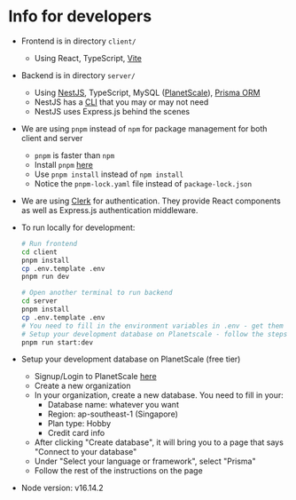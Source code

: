 # Info for developers

- Frontend is in directory `client/`
  - Using React, TypeScript, [Vite](https://vitejs.dev/guide/)

- Backend is in directory `server/`
  - Using [NestJS](https://docs.nestjs.com/first-steps), TypeScript, MySQL ([PlanetScale](https://planetscale.com/)), [Prisma ORM](https://www.prisma.io/docs/orm)
  - NestJS has a [CLI](https://docs.nestjs.com/cli/overview) that you may or may not need
  - NestJS uses Express.js behind the scenes

- We are using `pnpm` instead of `npm` for package management for both client and server
  - `pnpm` is faster than `npm`
  - Install `pnpm` [here](https://pnpm.io/installation)
  - Use `pnpm install` instead of `npm install`
  - Notice the `pnpm-lock.yaml` file instead of `package-lock.json`

- We are using [Clerk](https://clerk.com/docs) for authentication. They provide React components as well as Express.js authentication middleware.

- To run locally for development:
  
  ```bash
  # Run frontend
  cd client
  pnpm install
  cp .env.template .env
  pnpm run dev

  # Open another terminal to run backend
  cd server
  pnpm install
  cp .env.template .env 
  # You need to fill in the environment variables in .env - get them from Joe. 
  # Setup your development database on Planetscale - follow the steps below (this will add the DATABASE_URL environment variable to .env)
  pnpm run start:dev
  ```

- Setup your development database on PlanetScale (free tier)
  - Signup/Login to PlanetScale [here](https://planetscale.com/)
  - Create a new organization
  - In your organization, create a new database. You need to fill in your:
    - Database name: whatever you want
    - Region: ap-southeast-1 (Singapore)
    - Plan type: Hobby
    - Credit card info
  - After clicking "Create database", it will bring you to a page that says "Connect to your database"
  - Under "Select your language or framework", select "Prisma"
  - Follow the rest of the instructions on the page
  
- Node version: v16.14.2

